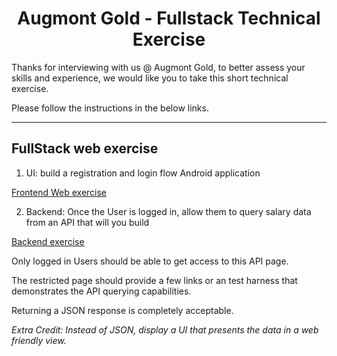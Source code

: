 # <center>Augmont Gold - Fullstack Technical Exercise</center>

Thanks for interviewing with us @ Augmont Gold, to better assess your skills and experience, we would like you to take this short technical exercise.

Please follow the instructions in the below links.

---

## FullStack web exercise

1. UI: build a registration and login flow Android application

[Frontend Web exercise](https://github.com/Augmont-Gold/interview-exercises/blob/main/frontend.md)

2. Backend: Once the User is logged in, allow them to query salary data from an API that will you build

[Backend exercise](https://github.com/Augmont-Gold/interview-exercises/blob/main/backend.md)

Only logged in Users should be able to get access to this API page.

The restricted page should provide a few links or an test harness that demonstrates the API querying capabilities.

Returning a JSON response is completely acceptable.

_Extra Credit: Instead of JSON, display a UI that presents the data in a web friendly view._
